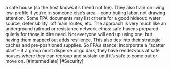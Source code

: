 a safe house (so the host knows it’s friend not foe). They also train on living low-profile if you’re in someone else’s area – contributing labor, not drawing attention. Some FPA documents may list criteria for a good hideout: water source, defensibility, off main routes, etc. The approach is very much like an underground railroad or resistance network ethos: safe havens prepared quietly for those in dire need. Not everyone will end up using one, but having them mapped out adds resilience. This also ties into their strategic caches and pre-positioned supplies. So FPA’s stance: incorporate a “scatter plan” – if a group must disperse or go dark, they have rendezvous at safe houses where they can regroup and sustain until it’s safe to come out or move on. [#Intermediate] [#Security]